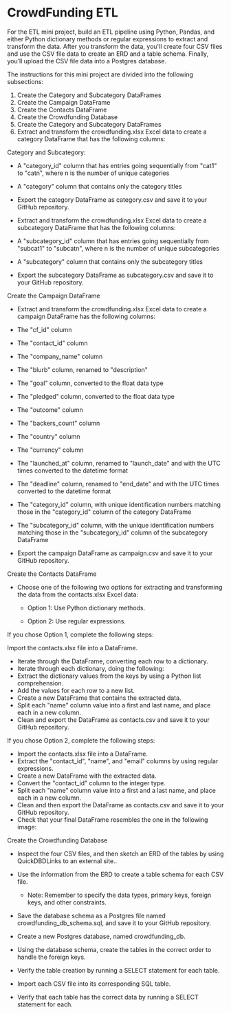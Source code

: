 # CrowdFunding ETL

For the ETL mini project, build an ETL pipeline using Python, Pandas, and either Python dictionary methods or regular expressions to extract and transform the data. After you transform the data, you'll create four CSV files and use the CSV file data to create an ERD and a table schema. Finally, you’ll upload the CSV file data into a Postgres database.

The instructions for this mini project are divided into the following subsections:

1. Create the Category and Subcategory DataFrames
2. Create the Campaign DataFrame
3. Create the Contacts DataFrame
4. Create the Crowdfunding Database
5. Create the Category and Subcategory DataFrames
6. Extract and transform the crowdfunding.xlsx Excel data to create a category DataFrame that has the following columns:

Category and Subcategory: 
- A "category_id" column that has entries going sequentially from "cat1" to "catn", where n is the number of unique categories

- A "category" column that contains only the category titles

- Export the category DataFrame as category.csv and save it to your GitHub repository.

- Extract and transform the crowdfunding.xlsx Excel data to create a subcategory DataFrame that has the following columns:

- A "subcategory_id" column that has entries going sequentially from "subcat1" to "subcatn", where n is the number of unique subcategories

- A "subcategory" column that contains only the subcategory titles

- Export the subcategory DataFrame as subcategory.csv and save it to your GitHub repository.

Create the Campaign DataFrame
- Extract and transform the crowdfunding.xlsx Excel data to create a campaign DataFrame has the following columns:

- The "cf_id" column

- The "contact_id" column

- The "company_name" column

- The "blurb" column, renamed to "description"

- The "goal" column, converted to the float data type

- The "pledged" column, converted to the float data type

- The "outcome" column

- The "backers_count" column

- The "country" column

- The "currency" column

- The "launched_at" column, renamed to "launch_date" and with the UTC times converted to the datetime format

- The "deadline" column, renamed to "end_date" and with the UTC times converted to the datetime format

- The "category_id" column, with unique identification numbers matching those in the "category_id" column of the category DataFrame

- The "subcategory_id" column, with the unique identification numbers matching those in the "subcategory_id" column of the subcategory DataFrame

- Export the campaign DataFrame as campaign.csv and save it to your GitHub repository.

Create the Contacts DataFrame
- Choose one of the following two options for extracting and transforming the data from the contacts.xlsx Excel data:

  - Option 1: Use Python dictionary methods.

  - Option 2: Use regular expressions.

If you chose Option 1, complete the following steps:

Import the contacts.xlsx file into a DataFrame.
- Iterate through the DataFrame, converting each row to a dictionary.
- Iterate through each dictionary, doing the following:
- Extract the dictionary values from the keys by using a Python list comprehension.
- Add the values for each row to a new list.
- Create a new DataFrame that contains the extracted data.
- Split each "name" column value into a first and last name, and place each in a new column.
- Clean and export the DataFrame as contacts.csv and save it to your GitHub repository.

If you chose Option 2, complete the following steps:
- Import the contacts.xlsx file into a DataFrame.
- Extract the "contact_id", "name", and "email" columns by using regular expressions.
- Create a new DataFrame with the extracted data.
- Convert the "contact_id" column to the integer type.
- Split each "name" column value into a first and a last name, and place each in a new column.
- Clean and then export the DataFrame as contacts.csv and save it to your GitHub repository.
- Check that your final DataFrame resembles the one in the following image:

Create the Crowdfunding Database
- Inspect the four CSV files, and then sketch an ERD of the tables by using QuickDBDLinks to an external site..

- Use the information from the ERD to create a table schema for each CSV file.

   - Note: Remember to specify the data types, primary keys, foreign keys, and other constraints.

- Save the database schema as a Postgres file named crowdfunding_db_schema.sql, and save it to your GitHub repository.

- Create a new Postgres database, named crowdfunding_db.

- Using the database schema, create the tables in the correct order to handle the foreign keys.

- Verify the table creation by running a SELECT statement for each table.

- Import each CSV file into its corresponding SQL table.

- Verify that each table has the correct data by running a SELECT statement for each.
